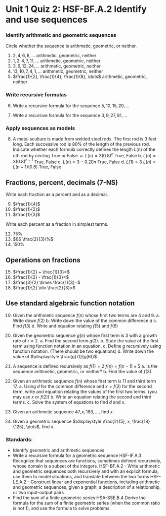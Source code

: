 # Unit 1 Quiz 2: HSF-BF.A.2 Identify and use sequences

### Identify arithmetic and geometric sequences

Circle whether the sequence is arithmetic, geometric, or neither.

1. $2, 4, 6, 8, \dots$
arithmetic, geometric, neither
1. $1, 2, 4, 7, 11, \dots$
arithmetic, geometric, neither
1. $3, 6, 12, 24, \dots$
arithmetic, geometric, neither
1. $13, 10, 7, 4, 1, \dots$
arithmetic, geometric, neither
1. $\frac{1}{2}, \frac{1}{4}, \frac{1}{8}, \dots$
arithmetic, geometric, neither

### Write recursive formulas

6. Write a recursive formula for the sequence $5, 10, 15, 20, \dots$ 

7. Write a recursive formula for the sequence $3, 9, 27, 81, \dots$

### Apply sequences as models

8. A metal sculture is made from welded steel rods. The first rod is 3 feet long. Each successive rod is 80% of the length of the previous rod. Indicate whether each formula correctly defines the length $L(n)$ of the $n$th rod by circling True or False.
  a. $L(n) = 3(0.8)^n$
  True, False
  b. $L(n) = 3(0.8)^{n-1}$
  True, False
  c. $L(n) = 3-0.20n$
  True, False
  d. $L(1) = 3$
  $L(n) = L(n-1)(0.8)$
  True, False

## Fractions, percent, decimals (7-NS)

Write each fraction as a percent and as a decimal.

9. $\frac{1}{4}$
10. $\frac{1}{2}$
11. $\frac{1}{3}$

Write each percent as a fraction in simplest terms.

12. 75%
13. $66 \frac{2}{3}\%$
14. 150%

## Operations on fractions

15. $\frac{1}{2} + \frac{1}{3}=$
16. $\frac{1}{2} - \frac{1}{3}=$
17. $\frac{3}{2} \times \frac{1}{3}=$
18. $\frac{1}{2} \div \frac{2}{3}=$

## Use standard algebraic function notation

19. Given the arithmetic sequence $f(n)$ whose first two terms are 4 and 9.
a. Write down $f(2)$
b. Write down the value of the common difference $d$
c. Find $f(3)$
d. Write and equation relating $f(5)$ and $f(6)$

20. Given the geometric sequence $g(n)$ whose first term is 3 with a growth rate of $r=2$.
a. Find the second term $g(2)$.
b. State the value of the first term using function notation in an equation.
c. Define $g$ recursively using function notation. (There should be two equations)
d. Write down the value of $\displaystyle \frac{g(7)}{g(6)}$.

21. A sequence is defined recursively as 
  $f(1)=2$ 
  $f(n)=f(n-1) \times 5$
a. Is the sequence arithmetic, geometric, or neither?
b. Find the value of $f(3)$.

22. Given an arithmetic sequence $f(n)$ whose first term is 11 and third term 17.
a. Using $d$ for the common difference and $x=f(2)$ for the second term, write and equation relating the values of the first two terms. (you may use $x$ or $f(2)$)
b. Write an equation relating the second and third terms.
c. Solve the system of equations to find $d$ and $x$.

23. Given an arithmetic sequence $47, x, 183, \dots$, find $x$.

24. Given a geometric sequence $\displaystyle \frac{2}{5}, x, \frac{18}{125}, \dots$, find $x$.


### Standards:

- Identify geometric and arithmetic sequences
- Write a recursive formula for a geometric sequence
  HSF-IF.A.3 Recognize that sequences are functions, sometimes defined recursively, whose domain is a subset of the integers.
  HSF-BF.A.2 - Write arithmetic and geometric sequences both recursively and with an explicit formula, use them to model situations, and translate between the two forms
  HSF-LE.A.2 - Construct linear and exponential functions, including arithmetic and geometric sequences, given a graph, a description of a relationship, or two input-output pairs
- Find the sum of a finite geometric series
  HSA-SSE.B.4 Derive the formula for the sum of a finite geometric series (when the common ratio is not 1), and use the formula to solve problems.
